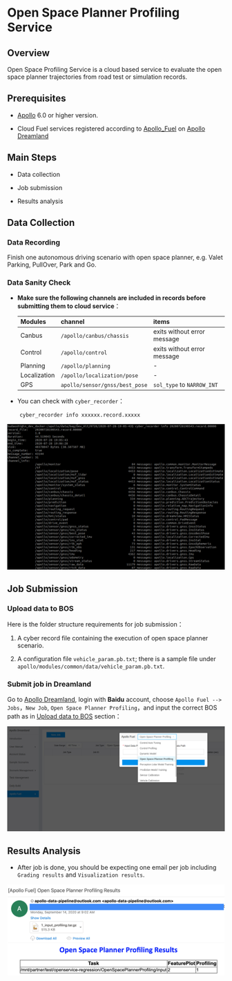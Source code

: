 # Open Space Planner Profiling Service

## Overview

Open Space Profiling Service is a cloud based service to evaluate the open space planner trajectories from road test or simulation records.


## Prerequisites

- [Apollo](https://github.com/ApolloAuto/apollo) 6.0 or higher version.

- Cloud Fuel services registered according to [Apollo_Fuel](https://github.com/ApolloAuto/apollo/blob/master/docs/Apollo_Fuel/apply_bos_account_cn.md) on [Apollo Dreamland](http://bce.apollo.auto/)


## Main Steps

- Data collection

- Job submission

- Results analysis


## Data Collection

### Data Recording

Finish one autonomous driving scenario with open space planner, e.g. Valet Parking, PullOver, Park and Go.

### Data Sanity Check

- **Make sure the following channels are included in records before submitting them to cloud service**：

    | Modules | channel | items |
    |---|---|---|
    | Canbus | `/apollo/canbus/chassis` | exits without error message |
    | Control | `/apollo/control` | exits without error message |
    | Planning | `/apollo/planning` | - |
    | Localization | `/apollo/localization/pose` | - |
    | GPS | `apollo/sensor/gnss/best_pose` | `sol_type` to `NARROW_INT` |

-  You can check with `cyber_recorder`：

```
    cyber_recorder info xxxxxx.record.xxxxx
```

![](images/profiling_channel_check.png)


## Job Submission

### Upload data to BOS

Here is the folder structure requirements for job submission：
1. A cyber record file containing the execution of open space planner scenario.

1. A configuration file `vehicle_param.pb.txt`; there is a sample file under `apollo/modules/common/data/vehicle_param.pb.txt`.

### Submit job in Dreamland

Go to [Apollo Dreamland](http://bce.apollo.auto/), login with **Baidu** account, choose `Apollo Fuel --> Jobs`，`New Job`, `Open Space Planner Profiling`，and input the correct BOS path as in [Upload data to BOS](###Upload-data-to-BOS) section：

![profiling_submit_task1](images/open_space_job_submit.png)


## Results Analysis

- After job is done, you should be expecting one email per job including `Grading results` and `Visualization results`.

![profiling_submit_task1](images/profiling_email.png)
